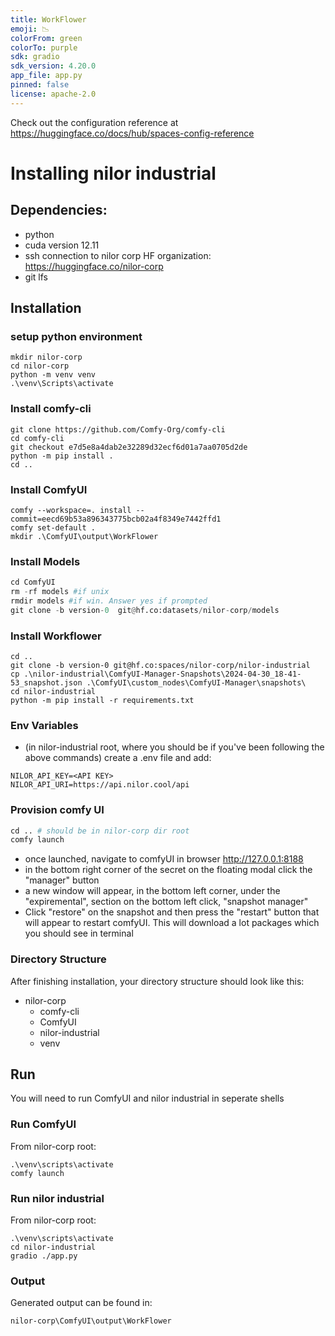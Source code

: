 ```yaml
---
title: WorkFlower
emoji: 📉
colorFrom: green
colorTo: purple
sdk: gradio
sdk_version: 4.20.0
app_file: app.py
pinned: false
license: apache-2.0
---
```


Check out the configuration reference at https://huggingface.co/docs/hub/spaces-config-reference


# Installing nilor industrial

## Dependencies:
- python
- cuda version 12.11
- ssh connection to nilor corp HF organization: https://huggingface.co/nilor-corp
- git lfs


## Installation
### setup python environment
```
mkdir nilor-corp
cd nilor-corp
python -m venv venv
.\venv\Scripts\activate
```

### Install comfy-cli
```
git clone https://github.com/Comfy-Org/comfy-cli
cd comfy-cli
git checkout e7d5e8a4dab2e32289d32ecf6d01a7aa0705d2de
python -m pip install .
cd ..
```

### Install ComfyUI
```
comfy --workspace=. install --commit=eecd69b53a896343775bcb02a4f8349e7442ffd1
comfy set-default .
mkdir .\ComfyUI\output\WorkFlower
```

### Install Models
```py
cd ComfyUI
rm -rf models #if unix
rmdir models #if win. Answer yes if prompted
git clone -b version-0  git@hf.co:datasets/nilor-corp/models
```

### Install Workflower
```
cd ..
git clone -b version-0 git@hf.co:spaces/nilor-corp/nilor-industrial
cp .\nilor-industrial\ComfyUI-Manager-Snapshots\2024-04-30_18-41-53_snapshot.json .\ComfyUI\custom_nodes\ComfyUI-Manager\snapshots\
cd nilor-industrial
python -m pip install -r requirements.txt
```

### Env Variables
- (in nilor-industrial root, where you should be if you've been following the above commands) create a .env file and add:
``` 
NILOR_API_KEY=<API KEY>
NILOR_API_URI=https://api.nilor.cool/api
```

### Provision comfy UI

```py
cd .. # should be in nilor-corp dir root
comfy launch
```
- once launched, navigate to comfyUI in browser  http://127.0.0.1:8188
- in the bottom right corner of the secret on the floating modal click the "manager" button
- a new window will appear, in the bottom left corner, under the "expiremental", section on the bottom left click, "snapshot manager"
- Click "restore" on the snapshot and then press the  "restart" button that will appear to restart comfyUI. This will download a lot packages which you should see in terminal 

### Directory Structure
After finishing installation, your directory structure should look like this:
- nilor-corp
    - comfy-cli
    - ComfyUI
    - nilor-industrial
    - venv

## Run
You will need to run ComfyUI and nilor industrial in seperate shells

### Run ComfyUI
From nilor-corp root:
```
.\venv\scripts\activate
comfy launch
```

### Run nilor industrial 
From nilor-corp root:
```
.\venv\scripts\activate
cd nilor-industrial
gradio ./app.py
```

### Output
Generated output can be found in:
```
nilor-corp\ComfyUI\output\WorkFlower
```

